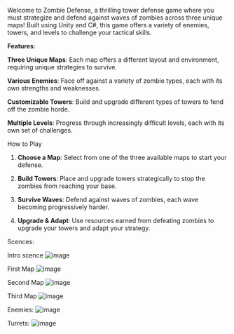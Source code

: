 Welcome to Zombie Defense, a thrilling tower defense game where you must strategize and defend against waves of zombies across three unique maps! Built using Unity and C#, this game offers a variety of enemies, towers, and levels to challenge your tactical skills.

**Features**:

**Three Unique Maps**: Each map offers a different layout and environment, requiring unique strategies to survive.

**Various Enemies**: Face off against a variety of zombie types, each with its own strengths and weaknesses.

**Customizable Towers**: Build and upgrade different types of towers to fend off the zombie horde.

**Multiple Levels**: Progress through increasingly difficult levels, each with its own set of challenges.

How to Play
1. **Choose a Map**: Select from one of the three available maps to start your defense.

2. **Build Towers**: Place and upgrade towers strategically to stop the zombies from reaching your base.

3. **Survive Waves**: Defend against waves of zombies, each wave becoming progressively harder.

4. **Upgrade & Adapt**: Use resources earned from defeating zombies to upgrade your towers and adapt your strategy.


Scences:

Intro scence
![image](https://github.com/user-attachments/assets/a672e3f2-502f-492c-b2f1-0bdb75c57ca9)

First Map
![image](https://github.com/user-attachments/assets/ebb30734-7911-4c64-b611-125af57e6c41)

Second Map
![image](https://github.com/user-attachments/assets/e5b1aa27-8c4b-449e-8731-a0939aa98d71)

Third Map
![image](https://github.com/user-attachments/assets/053a9132-2365-4777-8f62-753aa1beaad3)

Enemies:
![image](https://github.com/user-attachments/assets/73b3b142-2ae0-4d98-808d-7fe244c724e3)

Turrets:
![image](https://github.com/user-attachments/assets/0129f00b-0e92-4df3-88c9-25297e9127d6)

